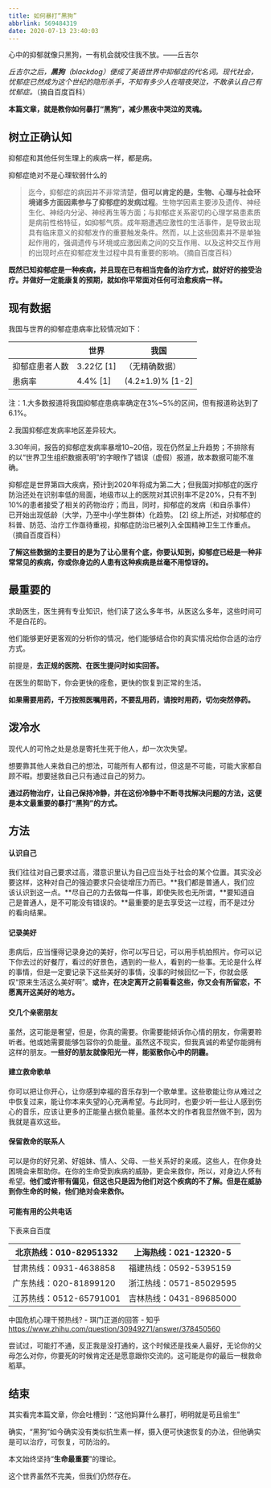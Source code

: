 ```yaml
---
title: 如何暴打“黑狗”
abbrlink: 569484319
date: 2020-07-13 23:40:03
---
```


心中的抑郁就像只黑狗，一有机会就咬住我不放。——丘吉尔

<!--more-->

*丘吉尔之后，**黑狗**（blackdog）便成了英语世界中抑郁症的代名词。现代社会，忧郁症已然成为这个世纪的隐形杀手，不知有多少人在暗夜哭泣，不敢承认自己有忧郁症。*（摘自百度百科）

**本篇文章，就是教你如何暴打“黑狗”，减少黑夜中哭泣的灵魂。**

##  树立正确认知

抑郁症和其他任何生理上的疾病一样，都是病。

抑郁症绝对不是心理软弱什么的

> 迄今，抑郁症的病因并不非常清楚，**但可以肯定的是，生物、心理与社会环境诸多方面因素参与了抑郁症的发病过程**。生物学因素主要涉及遗传、神经生化、神经内分泌、神经再生等方面；与抑郁症关系密切的心理学易患素质是病前性格特征，如抑郁气质。成年期遭遇应激性的生活事件，是导致出现具有临床意义的抑郁发作的重要触发条件。然而，以上这些因素并不是单独起作用的，强调遗传与环境或应激因素之间的交互作用、以及这种交互作用的出现时点在抑郁症发生过程中具有重要的影响。（摘自百度百科）

**既然已知抑郁症是一种疾病，并且现在已有相当完备的治疗方式，就好好的接受治疗。并做好一定能康复的预期，就如你平常面对任何可治愈疾病一样。**

## 现有数据

我国与世界的抑郁症患病率比较情况如下：

|                | 世界       | 我国             |
| -------------- | ---------- | ---------------- |
| 抑郁症患者人数 | 3.22亿 [1] | （无精确数据）   |
| 患病率         | 4.4% [1]   | (4.2±1.9)% [1-2] |

注：1.大多数报道将我国抑郁症患病率确定在3%~5%的区间，但有报道称达到了6.1%。

2.我国抑郁症发病率地区差异较大。

3.30年间，报告的抑郁症发病率暴增10~20倍，现在仍然呈上升趋势；不排除有的以“世界卫生组织数据表明”的字眼作了错误（虚假）报道，故本数据可能不准确。

抑郁症是世界第四大疾病，预计到2020年将成为第二大；但我国对抑郁症的医疗防治还处在识别率低的局面，地级市以上的医院对其识别率不足20%，只有不到10%的患者接受了相关的药物治疗；而且，同时，抑郁症的发病（和自杀事件）已开始出现低龄（大学，乃至中小学生群体）化趋势。 [2] 综上所述，对抑郁症的科普、防范、治疗工作亟待重视，抑郁症防治已被列入全国精神卫生工作重点。（摘自百度百科）

**了解这些数据的主要目的是为了让心里有个底，你要认知到，抑郁症已经是一种非常常见的疾病，你或你身边的人患有这种疾病是丝毫不用惊讶的。**

## 最重要的

求助医生，医生拥有专业知识，他们读了这么多年书，从医这么多年，这些时间可不是白花的。

他们能够更好更客观的分析你的情况，他们能够结合你的真实情况给你合适的治疗方式。

前提是，**去正规的医院、在医生提问时如实回答。**

在医生的帮助下，你会更快的痊愈，更快的恢复到正常的生活。

**如果需要用药，千万按照医嘱用药，不要乱用药，请按时用药，切勿突然停药。**

## 泼冷水

现代人的可怜之处是总是寄托生死于他人，却一次次失望。

想要靠其他人来救自己的想法，可能所有人都有过，但这是不可能，可能大家都自顾不暇。想要拯救自己只有通过自己的努力。

**通过药物治疗，让自己保持冷静，并在这份冷静中不断寻找解决问题的方法，这便是本文最重要的暴打“黑狗”的方式。**

## 方法



#### 认识自己

我们往往对自己要求过高，潜意识里认为自己应当处于社会的某个位置。其实没必要这样，这种对自己的强迫要求只会徒增压力而已。**我们都是普通人，我们应该认识到这一点。**尽自己的力去做每一件事，即使失败也无所谓，**要知道自己是普通人，是不可能没有错误的。**最重要的是去享受这一过程，而不是过分的看向结果。

#### 记录美好

患病后，应当懂得记录身边的美好，你可以写日记，可以用手机拍照片。你可以记下你去过的好餐厅，看过的好景色，遇到的一些人，看到的一些事。无论是什么样的事情，但是一定要记录下这些美好的事情，没事的时候回忆一下，你就会感叹“原来生活这么美好啊”。**或许，在决定离开之前看看这些，你又会有所留恋，不愿离开这美好的地方。**

#### 交几个亲密朋友

虽然，这可能是奢望，但是，你真的需要。你需要能倾诉你心情的朋友，你需要聆听者。他或她需要能够包容你的负能量。虽然这不现实，但我真诚的希望你能拥有这样的朋友。**一些好的朋友就像阳光一样，能驱散你心中的阴霾。**

#### 建立救命歌单

你可以把让你开心，让你感到幸福的音乐存到一个歌单里。这些歌能让你从难过之中恢复过来，能让你本来失望的心充满希望。与此同时，也要少听一些让人感到伤心的音乐，应该让更多的正能量占据负能量。虽然本文的作者我显然做不到，因为我就是喜欢这些。

#### 保留救命的联系人

可以是你的好兄弟、好姐妹、情人、父母、一些关系好的亲戚。这些人，在你身处困境会来帮助你。在你的生命受到疾病的威胁，更会来救你，所以，对身边人怀有希望。**他们或许带有偏见，但这也只是因为他们对这个疾病的不了解。但是在威胁到你生命的时候，他们绝对会来救你。**

#### 可能有用的公共电话


下表来自百度

| 北京热线：010-82951332  | 上海热线：021-12320-5   |
| ----------------------- | ----------------------- |
| 甘肃热线：0931-4638858  | 福建热线：0592-5395159  |
| 广东热线：020-81899120  | 浙江热线：0571-85029595 |
| 江苏热线：0512-65791001 | 吉林热线：0431-89685000 |

中国危机心理干预热线? - 琪门正道的回答 - 知乎 https://www.zhihu.com/question/30949271/answer/378450560

尝试过，可能打不通，反正我是没打通的，这个时候还是找亲人最好，无论你的父母怎么对你，你要死的时候肯定还是愿意跟你交流的。这可能是你的最后一根救命稻草。



## 结束

其实看完本篇文章，你会吐槽到：“这他妈算什么暴打，明明就是苟且偷生”

确实，“黑狗”如今确实没有类似抗生素一样，摄入便可快速恢复的办法，但他确实是可以治疗，可恢复，可防治的。

本文始终坚持“**生命最重要**”的理论。

这个世界虽然不完美，但我们仍然存在。